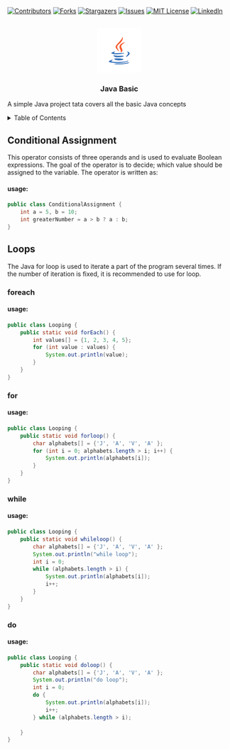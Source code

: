 [![Contributors][contributors-shield]][contributors-url]
[![Forks][forks-shield]][forks-url]
[![Stargazers][stars-shield]][stars-url]
[![Issues][issues-shield]][issues-url]
[![MIT License][license-shield]][license-url]
[![LinkedIn][linkedin-shield]][linkedin-url]



<!-- PROJECT LOGO -->
<br />
<div align="center">
  <a href="https://github.com/manojkumar-kasiviswanathan/Javabasic">
    <img src="logo.png" alt="Logo" width="100" height="100">
  </a>
</div>

<h3 align="center">Java Basic</h3>

A simple Java project tata covers all the basic Java concepts

<details>
  <summary>Table of Contents</summary>
  <ol>
    <li>
      <a href="#conditional-assignment">Conditional Assignment</a>
    </li>
    <li>
      <a href="#Loops">Loops</a>
      <ul>
        <li><a href="#foreach">foreach</a></li>
        <li><a href="#for">for</a></li>
        <li><a href="#do">do</a></li>
      </ul>
    </li>
    <li><a href="#usage">Usage</a></li>
    <li><a href="#roadmap">Roadmap</a></li>
    <li><a href="#contributing">Contributing</a></li>
    <li><a href="#license">License</a></li>
    <li><a href="#contact">Contact</a></li>
    <li><a href="#acknowledgments">Acknowledgments</a></li>
  </ol>
</details>

## Conditional Assignment

This operator consists of three operands and is used to evaluate Boolean expressions. The goal of the operator is to
decide; which value should be assigned to the variable. The operator is written as:

#### usage:

```java
public class ConditionalAssignment {
    int a = 5, b = 10;
    int greaterNumber = a > b ? a : b;
}
```

## Loops

The Java for loop is used to iterate a part of the program several times. If the number of iteration is fixed, it is
recommended to use for loop.

### foreach

#### usage:

```java
public class Looping {
    public static void forEach() {
        int values[] = {1, 2, 3, 4, 5};
        for (int value : values) {
            System.out.println(value);
        }
    }
}
```

### for

#### usage:

```java
public class Looping {
    public static void forloop() {
        char alphabets[] = {'J', 'A', 'V', 'A' };
        for (int i = 0; alphabets.length > i; i++) {
            System.out.println(alphabets[i]);
        }
    }
}
```

### while

#### usage:

```java
public class Looping {
    public static void whileloop() {
        char alphabets[] = {'J', 'A', 'V', 'A' };
        System.out.println("while loop");
        int i = 0;
        while (alphabets.length > i) {
            System.out.println(alphabets[i]);
            i++;
        }
    }
}
```

### do

#### usage:

```java
public class Looping {
    public static void doloop() {
        char alphabets[] = {'J', 'A', 'V', 'A' };
        System.out.println("do loop");
        int i = 0;
        do {
            System.out.println(alphabets[i]);
            i++;
        } while (alphabets.length > i);

    }
}
```

[contributors-shield]: https://img.shields.io/badge/Contributors-1-%3CCOLOR%3E?style=for-the-badge

[contributors-url]: https://github.com/manojkumar-kasiviswanathan/Javabasic/graphs/contributors

[issues-shield]: https://img.shields.io/github/issues/manojkumar-kasiviswanathan/JavaBasic?color=yellow&style=for-the-badge

[issues-url]: https://github.com/manojkumar-kasiviswanathan/Javabasic/issues

[license-shield]: https://img.shields.io/github/license/othneildrew/Best-README-Template.svg?style=for-the-badge

[license-url]: https://github.com/manojkumar-kasiviswanathan/Javabasic/blob/main/LICENSE.txt

[linkedin-shield]: https://img.shields.io/badge/-LinkedIn-black.svg?style=for-the-badge&logo=linkedin&colorB=555

[linkedin-url]: https://www.linkedin.com/in/manojkumar-kasiviswanathan-7a8aa973/

[forks-shield]: https://img.shields.io/github/forks/manojkumar-kasiviswanathan/Javabasic?style=for-the-badge

[forks-url]: https://github.com/manojkumar-kasiviswanathan/Javabasic/network/members

[stars-shield]: https://img.shields.io/github/stars/manojkumar-kasiviswanathan/Javabasic.svg?style=for-the-badge

[stars-url]: https://github.com/manojkumar-kasiviswanathan/Best-README-Template/stargazers